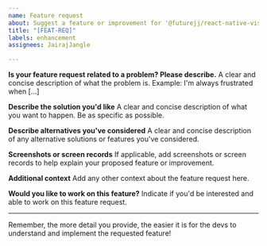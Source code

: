 ```yaml
---
name: Feature request
about: Suggest a feature or improvement for '@futurejj/react-native-visibility-sensor'
title: "[FEAT-REQ]"
labels: enhancement
assignees: JairajJangle

---
```


**Is your feature request related to a problem? Please describe.**
A clear and concise description of what the problem is. Example: I'm always frustrated when [...]

**Describe the solution you'd like**
A clear and concise description of what you want to happen. Be as specific as possible.

**Describe alternatives you've considered**
A clear and concise description of any alternative solutions or features you've considered.

**Screenshots or screen records**
If applicable, add screenshots or screen records to help explain your proposed feature or improvement.

**Additional context**
Add any other context about the feature request here.

**Would you like to work on this feature?**
Indicate if you'd be interested and able to work on this feature request.

---

Remember, the more detail you provide, the easier it is for the devs to understand and implement the requested feature!
